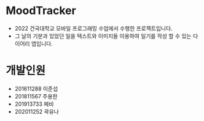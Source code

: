 # MoodTracker

- 2022 건국대학교 모바일 프로그래밍 수업에서 수행한 프로젝트입니다.
- 그 날의 기분과 있었던 일을 텍스트와 이미지들 이용하여 일기를 작성 할 수 있는 다이어리 앱입니다.


# 개발인원
- 201611288 이준섭
- 201811567 주용한
- 201913733 페비
- 202011252 곽유나 

